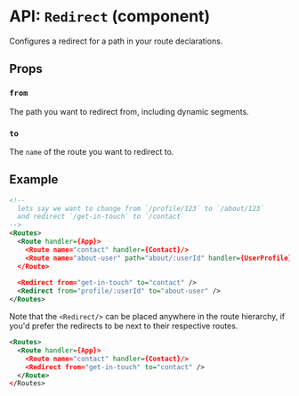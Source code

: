 API: `Redirect` (component)
===========================

Configures a redirect for a path in your route declarations.

Props
-----

### `from`

The path you want to redirect from, including dynamic segments.

### `to`

The `name` of the route you want to redirect to.

Example
-------

```xml
<!--
  lets say we want to change from `/profile/123` to `/about/123`
  and redirect `/get-in-touch` to `/contact`
-->
<Routes>
  <Route handler={App}>
    <Route name="contact" handler={Contact}/>
    <Route name="about-user" path="about/:userId" handler={UserProfile}/>
  </Route>
  
  <Redirect from="get-in-touch" to="contact" />
  <Redirect from="profile/:userId" to="about-user" />
</Routes>
```

Note that the `<Redirect/>` can be placed anywhere in the route
hierarchy, if you'd prefer the redirects to be next to their respective
routes.

```xml
<Routes>
  <Route handler={App}>
    <Route name="contact" handler={Contact}/>
    <Redirect from="get-in-touch" to="contact" />
  </Route>
</Routes>
```
